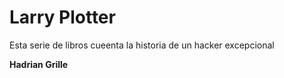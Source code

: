 # Larry Plotter

Esta serie de libros cueenta la historia de un hacker excepcional

**Hadrian Grille**
